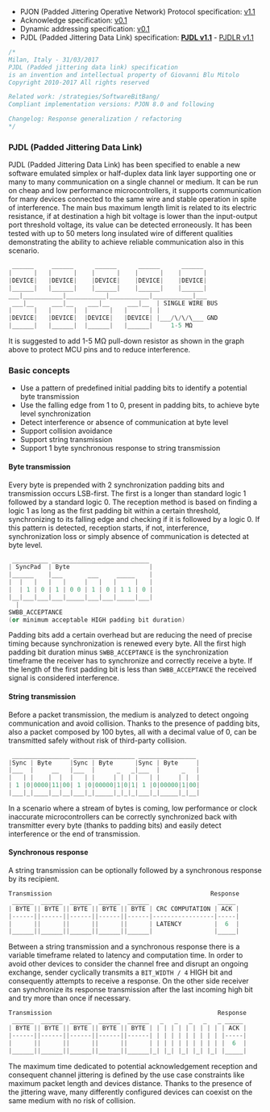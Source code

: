 - PJON (Padded Jittering Operative Network) Protocol specification:
[v1.1](/specification/PJON-protocol-specification-v1.1.md)
- Acknowledge specification: [v0.1](/specification/PJON-protocol-acknowledge-specification-v0.1.md)
- Dynamic addressing specification: [v0.1](/specification/PJON-dynamic-addressing-specification-v0.1.md)
- PJDL (Padded Jittering Data Link) specification:
**[PJDL v1.1](/strategies/SoftwareBitBang/specification/PJDL-specification-v1.1.md)** - [PJDLR v1.1](/strategies/OverSampling/specification/PJDLR-specification-v1.1.md)

```cpp
/*
Milan, Italy - 31/03/2017
PJDL (Padded jittering data link) specification
is an invention and intellectual property of Giovanni Blu Mitolo
Copyright 2010-2017 All rights reserved

Related work: /strategies/SoftwareBitBang/
Compliant implementation versions: PJON 8.0 and following

Changelog: Response generalization / refactoring
*/
```
### PJDL (Padded Jittering Data Link)
PJDL (Padded Jittering Data Link) has been specified to enable a new software emulated simplex or half-duplex data link layer supporting one or many to many communication on a single channel or medium. It can be run on cheap and low performance microcontrollers, it supports communication for many devices connected to the same wire and stable operation in spite of interference. The main bus maximum length limit is related to its electric resistance, if at destination a high bit voltage is lower than the input-output port threshold voltage, its value can be detected erroneously. It has been tested with up to 50 meters long insulated wire of different qualities demonstrating the ability to achieve reliable communication also in this scenario.   
```cpp  
 ______     ______      ______      ______      ______
|      |   |      |    |      |    |      |    |      |
|DEVICE|   |DEVICE|    |DEVICE|    |DEVICE|    |DEVICE|
|______|   |______|    |______|    |______|    |______|
___|___________|___________|___________|___________|___
 ___|__     ___|__    ___|__     ___|__  | SINGLE WIRE BUS
|      |   |      |  |      |   |      | |
|DEVICE|   |DEVICE|  |DEVICE|   |DEVICE| |___/\/\/\___ GND
|______|   |______|  |______|   |______|     1-5 MΩ
```
It is suggested to add 1-5 MΩ pull-down resistor as shown in the graph above to protect MCU pins and to reduce interference.

### Basic concepts
* Use a pattern of predefined initial padding bits to identify a potential byte transmission
* Use the falling edge from 1 to 0, present in padding bits, to achieve byte level synchronization
* Detect interference or absence of communication at byte level
* Support collision avoidance
* Support string transmission
* Support 1 byte synchronous response to string transmission

#### Byte transmission
Every byte is prepended with 2 synchronization padding bits and transmission occurs LSB-first. The first is a longer than standard logic 1 followed by a standard logic 0. The reception method is based on finding a logic 1 as long as the first padding bit within a certain threshold, synchronizing to its falling edge and checking if it is followed by a logic 0. If this pattern is detected, reception starts, if not, interference, synchronization loss or simply absence of communication is detected at byte level.    
```cpp  
 __________ ___________________________
| SyncPad  | Byte                      |
|______    |___       ___     _____    |
|  |   |   |   |     |   |   |     |   |
|  | 1 | 0 | 1 | 0 0 | 1 | 0 | 1 1 | 0 |
|__|___|___|___|_____|___|___|_____|___|
  |
SWBB_ACCEPTANCE
(or minimum acceptable HIGH padding bit duration)
```
Padding bits add a certain overhead but are reducing the need of precise timing because synchronization is renewed every byte. All the first high padding bit duration minus `SWBB_ACCEPTANCE` is the synchronization timeframe the receiver has to synchronize and correctly receive a byte. If the length of the first padding bit is less than `SWBB_ACCEPTANCE` the received signal is considered interference.

#### String transmission
Before a packet transmission, the medium is analyzed to detect ongoing communication and avoid collision. Thanks to the presence of padding bits, also a packet composed by 100 bytes, all with a decimal value of 0, can be transmitted safely without risk of third-party collision.   
```cpp  
 ________________ _________________ ________________
|Sync | Byte     |Sync | Byte      |Sync | Byte     |
|___  |     __   |___  |      _   _|___  |      _   |
|   | |    |  |  |   | |     | | | |   | |     | |  |
| 1 |0|0000|11|00| 1 |0|00000|1|0|1| 1 |0|00000|1|00|
|___|_|____|__|__|___|_|_____|_|_|_|___|_|_____|_|__|
```
In a scenario where a stream of bytes is coming, low performance or clock inaccurate microcontrollers can be correctly synchronized back with transmitter every byte (thanks to padding bits) and easily detect interference or the end of transmission.

#### Synchronous response
A string transmission can be optionally followed by a synchronous response by its recipient.
```cpp  
Transmission                                            Response
 ______  ______  ______  ______  ______                   _____
| BYTE || BYTE || BYTE || BYTE || BYTE | CRC COMPUTATION | ACK |
|------||------||------||------||------|-----------------|-----|
|      ||      ||      ||      ||      | LATENCY         |  6  |
|______||______||______||______||______|                 |_____|
```

Between a string transmission and a synchronous response there is a variable timeframe related to latency and computation time. In order to avoid other devices to consider the channel free and disrupt an ongoing exchange, sender cyclically transmits a `BIT_WIDTH / 4` HIGH bit and consequently attempts to receive a response. On the other side receiver can synchronize its response transmission after the last incoming high bit and try more than once if necessary.
```cpp  
Transmission                                              Response
 ______  ______  ______  ______  ______   _   _   _   _   _ _____
| BYTE || BYTE || BYTE || BYTE || BYTE | | | | | | | | | | | ACK |
|------||------||------||------||------| | | | | | | | | | |-----|
|      ||      ||      ||      ||      | | | | | | | | | | |  6  |
|______||______||______||______||______|_| |_| |_| |_| |_| |_____|

```

The maximum time dedicated to potential acknowledgement reception and consequent channel jittering is defined by the use case constraints like maximum packet length and devices distance. Thanks to the presence of the jittering wave, many differently configured devices can coexist on the same medium with no risk of collision.

